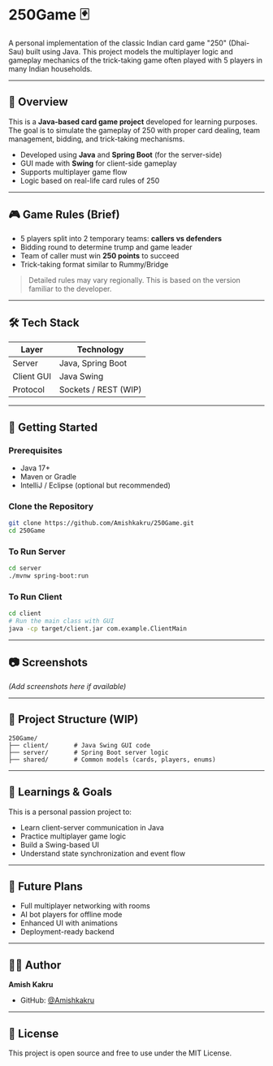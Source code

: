 # 250Game 🃏

A personal implementation of the classic Indian card game "250" (Dhai-Sau) built using Java. This project models the multiplayer logic and gameplay mechanics of the trick-taking game often played with 5 players in many Indian households.

---

## 📌 Overview

This is a **Java-based card game project** developed for learning purposes. The goal is to simulate the gameplay of 250 with proper card dealing, team management, bidding, and trick-taking mechanisms.

- Developed using **Java** and **Spring Boot** (for the server-side)
- GUI made with **Swing** for client-side gameplay
- Supports multiplayer game flow
- Logic based on real-life card rules of 250

---

## 🎮 Game Rules (Brief)

- 5 players split into 2 temporary teams: **callers vs defenders**
- Bidding round to determine trump and game leader
- Team of caller must win **250 points** to succeed
- Trick-taking format similar to Rummy/Bridge

> Detailed rules may vary regionally. This is based on the version familiar to the developer.

---

## 🛠️ Tech Stack

| Layer      | Technology      |
|------------|-----------------|
| Server     | Java, Spring Boot |
| Client GUI | Java Swing       |
| Protocol   | Sockets / REST (WIP) |

---

## 🚀 Getting Started

### Prerequisites
- Java 17+
- Maven or Gradle
- IntelliJ / Eclipse (optional but recommended)

### Clone the Repository
```bash
git clone https://github.com/Amishkakru/250Game.git
cd 250Game
````

### To Run Server

```bash
cd server
./mvnw spring-boot:run
```

### To Run Client

```bash
cd client
# Run the main class with GUI
java -cp target/client.jar com.example.ClientMain
```

---

## 📷 Screenshots

*(Add screenshots here if available)*

---

## 🧱 Project Structure (WIP)

```
250Game/
├── client/       # Java Swing GUI code
├── server/       # Spring Boot server logic
├── shared/       # Common models (cards, players, enums)
```

---

## 🧠 Learnings & Goals

This is a personal passion project to:

* Learn client-server communication in Java
* Practice multiplayer game logic
* Build a Swing-based UI
* Understand state synchronization and event flow

---

## 🧳 Future Plans

* Full multiplayer networking with rooms
* AI bot players for offline mode
* Enhanced UI with animations
* Deployment-ready backend

---

## 🙋‍♂️ Author

**Amish Kakru**

* GitHub: [@Amishkakru](https://github.com/Amishkakru)

---

## 📝 License

This project is open source and free to use under the MIT License.
